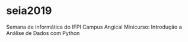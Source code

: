 # seia2019
Semana de informática do IFPI Campus Angical 
Minicurso: Introdução a Análise de Dados com Python
